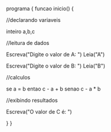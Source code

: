 programa {
  funcao inicio() {

//declarando variaveis 

inteiro a,b,c

//leitura de dados

   Escreva("Digite o valor de A: ")
   Leia("A")
   
   Escreva("Digite o valor de B: ")
   Leia("B")
  
  //calculos 

   se a = b entao
      c - a + b
   senao
      c - a * b

 //exibindo resultados
  
   Escreva("O valor de C é: ")
 
  }
}
